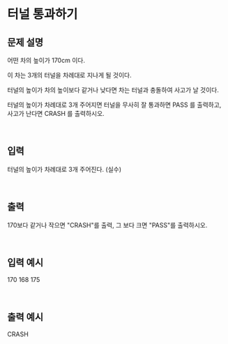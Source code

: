 # 터널 통과하기

## 문제 설명   

어떤 차의 높이가 170cm 이다.

이 차는 3개의 터널을 차례대로 지나게 될 것이다.

터널의 높이가 차의 높이보다 같거나 낮다면 차는 터널과 충돌하여 사고가 날 것이다.

터널의 높이가 차례대로 3개 주어지면 터널을 무사히 잘 통과하면 PASS 를 출력하고, 사고가 난다면 CRASH 를 출력하시오.

​

## 입력

터널의 높이가 차례대로 3개 주어진다. (실수)

​

## 출력

170보다 같거나 작으면 "CRASH"를 출력, 그 보다 크면 "PASS"를 출력하시오.

​

## 입력 예시   

170 168 175

​

## 출력 예시

CRASH